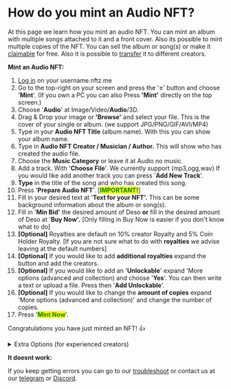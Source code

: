 # How do you mint an Audio NFT?

At this page we learn how you mint an audio NFT. You can mint an album with multiple songs attached to it and a front cover. Also its possible to mint multiple copies of the NFT. You can sell the album or song(s) or make it [claimable](how-do-you-create-a-claimable-free-nft.md) for free. Also it is possible to [transfer](how-to-transfer-an-nft.md) it to different creators.&#x20;



**Mint an Audio NFT:**

1. &#x20;[Log in](../../users-guide/welcome/how-do-you-login-to-nftz.me.md) on your username.nftz.me&#x20;
2. Go to the top-right on your screen and press the '**=**' button and choose '**Mint**'. (If you own a PC you can also Press **'Mint'** directly on the top screen.)
3. Choose '**Audio**' at Image/Video/**Audio**/3D.&#x20;
4. Drag & Drop your image or **'Browse'** and select your file. This is the cover of your single or album. (we support JPG/PNG/GIF/AVI/MP4)
5. Type in your **Audio NFT Title** (album name). With this you can show your album name. &#x20;
6. Type in **Audio NFT Creator / Musician / Author.** This will show who has created the audio file.
7. Choose the **Music Category** or leave it at Audio no music.&#x20;
8. Add a track. With '**Choose File**'. We currently support (mp3,ogg,wav) If you would like add another track you can press '**Add New Track**'.&#x20;
9. **Type** in the title of the song and who has created this song.&#x20;
10. Press '**Prepare Audio NFT**'. \[<mark style="color:green;">**IMPORTANT!**</mark>]
11. Fill in your desired text at '**Text for your NFT'.** This can be some background information about the album or song(s).&#x20;
12. Fill in '**Min Bid'**  the desired amount of Deso **or** fill in the desired amount of Deso at '**Buy Now'.** \[Only filling in Buy Now is easier if you don't know what to do]    &#x20;
13. **\[Optional]** Royalties are default on 10% creator Royalty and 5% Coin Holder Royalty.              \[If you are not sure what to do with **royalties** we advise leaving at the default numbers]   &#x20;
14. **\[Optional]** If you would like to add **additional royalties** expand the button and add the creators.&#x20;
15. **\[Optional]** If you would like to add an '**Unlockable**' expand 'More options (advanced and collection) and choose '**Yes**'. You can then write a text or upload a file. Press then '**Add Unlockable**'.&#x20;
16. **\[Optional]** If you would like to change the **amount of copies** expand 'More options (advanced and collection)' and change the number of copies.&#x20;
17. Press '<mark style="color:green;">**Mint Now**</mark>'.



Congratulations you have just minted an NFT! :thumbsup:

<details>

<summary>Extra Options (for experienced creators)</summary>

**\[Extra 1:** [**Additional Royalties**](royalties.md)**]**

It's possible to give other creators a royalty % on each sell of a NFT. There is no maximum of creators that can be added.&#x20;

1. Choose 'Deso Wallet' or 'Creator Coin' (Deso Wallet goes straight to the wallet of the creator. If you choose Creator Coin; the royalty will be used to buy an invisible amount creator Coin of that creator. This will drive the price up of their creator coin.&#x20;
2. Choose the % you want to give. The minimum is 0.01%.
3. Choose the creator you want to give royalty and press **'Add'**

****

**\[Extra 2: More Options (advanced and collection)]**

#### _2A: NFT Category and Copies_&#x20;

* You can change the NFT Category by Pressing 'Art'. The default is Art.&#x20;
* You can change the amount of copies by pressing right of **'Copies'**. The default is '1'



_**2B**_ [_**Unlockable Content**_](how-to-add-unlockable-content-advanced.md)_****_

A. In the more options (advanced and collection) menu it's possible to set unlockable content By switching to '**Yes**'

B1. You can write a text that will be transfered with the single or serial NFT.

B2 You can also add a file or a zip. A zip file can be used if it includes multiple files or is a really large file.&#x20;

C. Press '**Add Unlockable**'.



_**2C: Add extra / collection data**_

* To know more about this feature; go directly to [Traits by Extradata](how-to-add-traits-to-your-nft-by-form-expert.md)



**\[Extra 3:** [**Image Storage**](how-to-store-an-image-on-ipfs-pinata-advanced.md)**]**&#x20;

In the begin screen of the mint page underneath 'Image Storage' it's possible to change the place where you store your image.&#x20;

Currently you can choose:

1. **'Deso'**
2. **'IPFS'**
3. **'Arweave'** (For Arweave you need a URL Link)&#x20;

</details>



**It doesnt work:**

If you keep getting errors you can go to our [troubleshoot](../../troubleshoot/troubleshoot.md) or contact us at our [telegram](https://t.me/+qdNeX8CYB\_swZTQx) or [Discord](https://discord.gg/jQ34WMMZce).&#x20;

